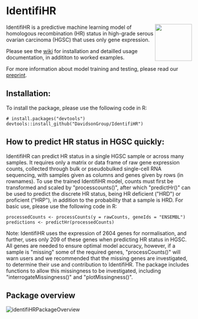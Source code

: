 # IdentifiHR                                                                
<img src="https://github.com/user-attachments/assets/4f46868c-df3b-4525-8fa7-e049dd74508c" width="100" height="100" align="right">
IdentifiHR is a predictive machine learning model of homologous recombination (HR) status in high-grade serous ovarian carcinoma (HGSC) that uses only gene expression.


Please see the [wiki](https://github.com/DavidsonGroup/IdentifiHR/wiki) for installation and detailled usage documentation, in addititon to worked examples.

For more information about model training and testing, please read our [preprint](https://www.biorxiv.org/content/10.1101/2024.08.15.608185v1).

## Installation: 

To install the package, please use the following code in R:

```
# install.packages("devtools")
devtools::install_github("DavidsonGroup/IdentifiHR")
```
## How to predict HR status in HGSC quickly:

IdentifiHR can predict HR status in a single HGSC sample or across many samples. It requires only a matrix or data frame of raw gene expression counts, collected through bulk or pseudobulked single-cell RNA sequencing, with samples given as columns and genes given by rows (in rownames). To use the trained IdentifiHR model, counts must first be transformed and scaled by "processcounts()", after which "predictHr()" can be used to predict the discrete HR status, being HR deficient ("HRD") or proficient ("HRP"), in addition to the probability that a sample is HRD. For basic use, please use the following code in R:

```
processedCounts <- processCounts(y = rawCounts, geneIds = "ENSEMBL")
predictions <- predictHr(processedCounts)
```
Note: IdentifiHR uses the expression of 2604 genes for normalisation, and further, uses only 209 of these genes when predicting HR status in HGSC. All genes are needed to ensure optimal model accuracy, however, if a sample is "missing" some of the required genes, "processCounts()" will warn users and we recommended that the missing genes are investigated, to determine their use and contribution to IdentifiHR. The package includes functions to allow this missingness to be investigated, including "interrogateMissingness()" and "plotMissingness()".

## Package overview
![identifiHRPackageOverview](https://github.com/user-attachments/assets/4b8daf79-e6de-413d-a930-de0055622bfc)
